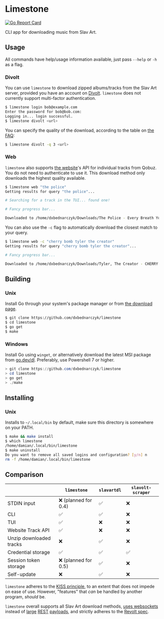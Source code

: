 # Limestone
[![Go Report Card](https://goreportcard.com/badge/github.com/dxbednarczyk/limestone)](https://goreportcard.com/report/github.com/dxbednarczyk/limestone)

CLI app for downloading music from Slav Art.

## Usage

All commands have help/usage information available, just pass `--help` or `-h` as a flag.

### Divolt 

You can use `limestone` to download zipped albums/tracks from the Slav Art server, provided you have an account on [Divolt](https://divolt.xyz). `limestone` does not currently support multi-factor authentication.

```bash
$ limestone login bob@example.com
Enter the password for bob@bob.com:
Logging in... login successful.
$ limestone divolt <url>
```

You can specify the quality of the download, according to the table on [the FAQ](https://rentry.org/slavart):
```bash
$ limestone divolt -q 3 <url>
```

### Web

`limestone` also supports [the website](https://slavart.gamesdrive.net)'s API for individual tracks from Qobuz. You do not need to authenticate to use it. This download method only downloads the highest quality available.

```bash
$ limestone web "the police"
Getting results for query "the police"...

# Searching for a track in the TUI... found one!

# Fancy progress bar...

Downloaded to /home/dxbednarczyk/Downloads/The Police - Every Breath You Take.flac
```

You can also use the `-c` flag to automatically download the closest match to your query.

```bash
$ limestone web -c "cherry bomb tyler the creator"
Getting results for query "cherry bomb tyler the creator"...

# Fancy progress bar...

Downloaded to /home/dxbednarczyk/Downloads/Tyler, The Creator - CHERRY BOMB.flac
```

## Building

### Unix
Install Go through your system's package manager or from [the download page](https://go.dev/dl/).

```bash
$ git clone https://github.com/dxbednarczyk/limestone
$ cd limestone
$ go get
$ make
```

### Windows
Install Go using `winget`, or alternatively download the latest MSI package from [go.dev/dl](https://go.dev/dl/). Preferably, use Powershell 7 or higher.

```powershell
> git clone https://github.com/dxbednarczyk/limestone
> cd limestone
> go get
> ./make
```

## Installing

### Unix

Installs to `~/.local/bin` by default, make sure this directory is somewhere on your PATH.

```bash
$ make && make install
$ which limestone
/home/damian/.local/bin/limestone
$ make uninstall
Do you want to remove all saved logins and configuration? [y/n] n
rm -f /home/damian/.local/bin/limestone
```

## Comparison
|  | `limestone` | `slavartdl` | `slavolt-scraper` |
|--|--|--|--|
| STDIN input | ❌ (planned for 0.4) | ✅ | ❌ |
| CLI | ✅ | ✅  | ❌ |
| TUI | ✅ | ❌ | ❌ |
| Website Track API | ✅ | ❌ | ❌ |
| Unzip downloaded tracks | ❌ | ✅ | ❌ |
| Credential storage | ✅ | ✅ | ✅ |
| Session token storage | ❌ (planned for 0.5) | ✅ | ❌ |
| Self-update | ❌ | ✅ | ❌ |

`limestone` adheres to the [KISS principle](https://en.wikipedia.org/wiki/KISS_principle), to an extent that does not impede on ease of use. However, "features" that *can* be handled by another program, *should* be. 

`limestone` overall supports all Slav Art download methods, [uses websockets](https://github.com/dxbednarczyk/limestone/blob/1b173b920bea81c9ff565f4d05ee9a407793bb79/divolt/channels.go#L74) instead of [large](https://github.com/D0otDo0t/slavolt-scraper/blob/d189ae68241144cd74e40cad13a3f84279361265/slavolt_scraper.py#L75) [REST](https://github.com/tywil04/slavartdl/blob/35692f1883ad6bbe36fc54e8a738b55653a4d6db/internal/slavart/slavart.go#L93) [payloads](https://github.com/tywil04/slavartdl/blob/35692f1883ad6bbe36fc54e8a738b55653a4d6db/internal/slavart/slavart.go#L113), and strictly adheres to the [Revolt spec](https://developers.revolt.chat/).
